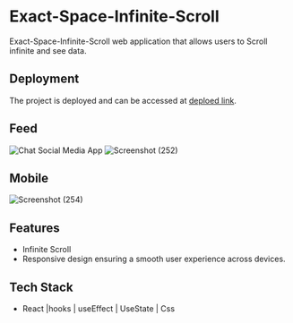 # Exact-Space-Infinite-Scroll

Exact-Space-Infinite-Scroll web application that allows users to Scroll infinite and see data.

## Deployment
The project is deployed and can be accessed at [deploed link](https://tow).


## Feed
![Chat Social Media App](https://github.com/MJaved9/Exact-Space-Infinite-Scroll/assets/101566706/be2cbbb9-652d-4b8c-b674-3d4e6966e171)
![Screenshot (252)](https://github.com/MJaved9/Exact-Space-Infinite-Scroll/assets/101566706/297f7da6-aa26-4124-a447-bb0d6acdd78f)


## Mobile

![Screenshot (254)](https://github.com/MJaved9/Exact-Space-Infinite-Scroll/assets/101566706/2a08b1c3-9d87-4ab9-b440-75d4c036d639)



## Features

- Infinite Scroll
- Responsive design ensuring a smooth user experience across devices.


## Tech Stack

- React |hooks | useEffect | UseState | Css
  
